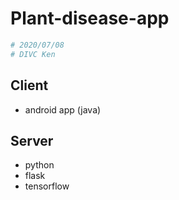 # Plant-disease-app
```python
# 2020/07/08
# DIVC Ken
```

## Client
* android app (java)

## Server
* python
* flask
* tensorflow
